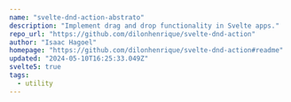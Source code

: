 ```yaml
---
name: "svelte-dnd-action-abstrato"
description: "Implement drag and drop functionality in Svelte apps."
repo_url: "https://github.com/dilonhenrique/svelte-dnd-action"
author: "Isaac Hagoel"
homepage: "https://github.com/dilonhenrique/svelte-dnd-action#readme"
updated: "2024-05-10T16:25:33.049Z"
svelte5: true
tags: 
  - utility
---
```

